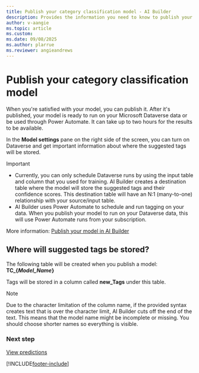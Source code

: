 ```yaml
---
title: Publish your category classification model - AI Builder
description: Provides the information you need to know to publish your category classification model in AI Builder.
author: v-aangie
ms.topic: article
ms.custom: 
ms.date: 09/08/2025
ms.author: plarrue
ms.reviewer: angieandrews
---
```


# Publish your category classification model

When you're satisfied with your model, you can publish it. After it's published, your model is ready to run on your Microsoft Dataverse data or be used through Power Automate. It can take up to two hours for the results to be available.

In the **Model settings** pane on the right side of the screen, you can turn on Dataverse and get important information about where the suggested tags will be stored.

> [!IMPORTANT]
>
> - Currently, you can only schedule Dataverse runs by using the input table and column that you used for training. AI Builder creates a destination table where the model will store the suggested tags and their confidence scores. This destination table will have an N:1 (many-to-one) relationship with your source/input table.
> - AI Builder uses Power Automate to schedule and run tagging on your data. When you publish your model to run on your Dataverse data, this will use Power Automate runs from your subscription.

More information: [Publish your model in AI Builder](publish-model.md)

## Where will suggested tags be stored?

The following table will be created when you publish a model: **TC_{*Model_Name*}**

Tags will be stored in a column called **new_Tags** under this table.

> [!NOTE]
> Due to the character limitation of the column name, if the provided syntax creates text that is over the character limit, AI Builder cuts off the end of the text. This means that the model name might be incomplete or missing. You should choose shorter names so everything is visible.

### Next step

[View predictions](text-classification-view-predictions.md)


[!INCLUDE[footer-include](includes/footer-banner.md)]
